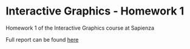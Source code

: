 # Interactive Graphics - Homework 1
Homework 1 of the Interactive Graphics course at Sapienza

Full report can be found [here](/report.pdf)
